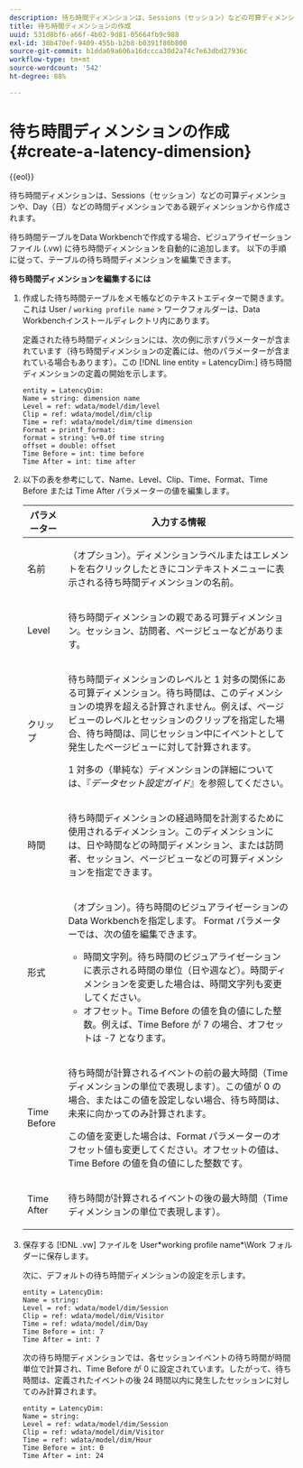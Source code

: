 ```yaml
---
description: 待ち時間ディメンションは、Sessions（セッション）などの可算ディメンションや、Day（日）などの時間ディメンションである親ディメンションから作成されます。
title: 待ち時間ディメンションの作成
uuid: 531d8bf6-a66f-4b02-9d81-05664fb9c988
exl-id: 38b470ef-9409-455b-b2b8-b0391f80b800
source-git-commit: b1dda69a606a16dccca30d2a74c7e63dbd27936c
workflow-type: tm+mt
source-wordcount: '542'
ht-degree: 88%

---
```


# 待ち時間ディメンションの作成{#create-a-latency-dimension}

{{eol}}

待ち時間ディメンションは、Sessions（セッション）などの可算ディメンションや、Day（日）などの時間ディメンションである親ディメンションから作成されます。

待ち時間テーブルをData Workbenchで作成する場合、ビジュアライゼーションファイル (.vw) に待ち時間ディメンションを自動的に追加します。 以下の手順に従って、テーブルの待ち時間ディメンションを編集できます。

**待ち時間ディメンションを編集するには**

1. 作成した待ち時間テーブルをメモ帳などのテキストエディターで開きます。これは User / `working profile name` > ワークフォルダーは、Data Workbenchインストールディレクトリ内にあります。

   定義された待ち時間ディメンションには、次の例に示すパラメーターが含まれています（待ち時間ディメンションの定義には、他のパラメーターが含まれている場合もあります）。この [!DNL line entity = LatencyDim:] 待ち時間ディメンションの定義の開始を示します。

   ```
   entity = LatencyDim:
   Name = string: dimension name
   Level = ref: wdata/model/dim/level
   Clip = ref: wdata/model/dim/clip
   Time = ref: wdata/model/dim/time dimension
   Format = printf_format: 
   format = string: %+0.0f time string
   offset = double: offset
   Time Before = int: time before
   Time After = int: time after
   ```

1. 以下の表を参考にして、Name、Level、Clip、Time、Format、Time Before または Time After パラメーターの値を編集します。

   <table id="table_13DF30B8B7314F118D0ED5DF9EA70B9B"> 
   <thead> 
   <tr> 
      <th colname="col1" class="entry"> パラメーター </th> 
      <th colname="col2" class="entry"> 入力する情報 </th> 
   </tr> 
   </thead>
   <tbody> 
   <tr> 
      <td colname="col1"> <p>名前 </p> </td> 
      <td colname="col2"> <p>（オプション）。ディメンションラベルまたはエレメントを右クリックしたときにコンテキストメニューに表示される待ち時間ディメンションの名前。 </p> </td> 
   </tr> 
   <tr> 
      <td colname="col1"> <p>Level </p> </td> 
      <td colname="col2"> <p>待ち時間ディメンションの親である可算ディメンション。セッション、訪問者、ページビューなどがあります。 </p> </td> 
   </tr> 
   <tr> 
      <td colname="col1"> <p>クリップ </p> </td> 
      <td colname="col2"> <p>待ち時間ディメンションのレベルと 1 対多の関係にある可算ディメンション。待ち時間は、このディメンションの境界を超える計算されません。例えば、ページビューのレベルとセッションのクリップを指定した場合、待ち時間は、同じセッション中にイベントとして発生したページビューに対して計算されます。 </p> <p>1 対多の（単純な）ディメンションの詳細については、『<i>データセット設定ガイド</i>』を参照してください。 </p> </td> 
   </tr> 
   <tr> 
      <td colname="col1"> <p>時間 </p> </td> 
      <td colname="col2"> <p>待ち時間ディメンションの経過時間を計測するために使用されるディメンション。このディメンションには、日や時間などの時間ディメンション、または訪問者、セッション、ページビューなどの可算ディメンションを指定できます。 </p> </td> 
   </tr> 
   <tr> 
      <td colname="col1"> 形式 </td> 
      <td colname="col2"> <p>（オプション）。待ち時間のビジュアライゼーションのData Workbenchを指定します。 Format パラメーターでは、次の値を編集できます。 
      <ul id="ul_ABF4C17BDE2E4F6C9CBDD933674DE861"> 
         <li id="li_5ED6A7267C81444983AF8507ADC6A5AB">時間文字列。待ち時間のビジュアライゼーションに表示される時間の単位（日や週など）。時間ディメンションを変更した場合は、時間文字列も変更してください。 </li> 
         <li id="li_E3B517ECE1494221AAE90455CC0AAB42">オフセット。Time Before の値を負の値にした整数。例えば、Time Before が 7 の場合、オフセットは -7 となります。 </li> 
      </ul> </p> </td> 
   </tr> 
   <tr> 
      <td colname="col1"> <p>Time Before </p> </td> 
      <td colname="col2"> <p>待ち時間が計算されるイベントの前の最大時間（Time ディメンションの単位で表現します）。この値が 0 の場合、またはこの値を設定しない場合、待ち時間は、未来に向かってのみ計算されます。 </p> <p>この値を変更した場合は、Format パラメーターのオフセット値も変更してください。オフセットの値は、Time Before の値を負の値にした整数です。 </p> </td> 
   </tr> 
   <tr> 
      <td colname="col1"> <p>Time After </p> </td> 
      <td colname="col2"> <p>待ち時間が計算されるイベントの後の最大時間（Time ディメンションの単位で表現します）。 </p> </td> 
   </tr> 
   </tbody> 
   </table>

1. 保存する [!DNL .vw] ファイルを User\*working profile name*\Work フォルダーに保存します。

   次に、デフォルトの待ち時間ディメンションの設定を示します。

   ```
   entity = LatencyDim:
   Name = string: 
   Level = ref: wdata/model/dim/Session
   Clip = ref: wdata/model/dim/Visitor
   Time = ref: wdata/model/dim/Day
   Time Before = int: 7
   Time After = int: 7
   ```

   次の待ち時間ディメンションでは、各セッションイベントの待ち時間が時間単位で計算され、Time Before が 0 に設定されています。したがって、待ち時間は、定義されたイベントの後 24 時間以内に発生したセッションに対してのみ計算されます。

   ```
   entity = LatencyDim:
   Name = string:
   Level = ref: wdata/model/dim/Session
   Clip = ref: wdata/model/dim/Visitor
   Time = ref: wdata/model/dim/Hour
   Time Before = int: 0
   Time After = int: 24
   ```
